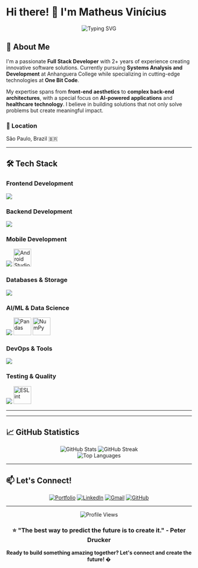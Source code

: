 # Hi there! 👋 I'm Matheus Vinícius

<div align="center">
  <img src="https://readme-typing-svg.herokuapp.com?font=Fira+Code&weight=500&size=24&pause=1000&color=0891B2&center=true&vCenter=true&width=600&lines=Full+Stack+Developer;AI+%26+Machine+Learning+Enthusiast;Systems+Analysis+Student;Healthcare+Technology+Innovator" alt="Typing SVG" />
</div>

## 🚀 About Me

I'm a passionate **Full Stack Developer** with 2+ years of experience creating innovative software solutions. Currently pursuing **Systems Analysis and Development** at Anhanguera College while specializing in cutting-edge technologies at **One Bit Code**.

My expertise spans from **front-end aesthetics** to **complex back-end architectures**, with a special focus on **AI-powered applications** and **healthcare technology**. I believe in building solutions that not only solve problems but create meaningful impact.



### 📍 Location
São Paulo, Brazil 🇧🇷

---

## 🛠️ Tech Stack

### Frontend Development
<p align="left">
  <img src="https://skillicons.dev/icons?i=html,css,javascript,typescript,react,nextjs,tailwind,bootstrap,sass" />
</p>

### Backend Development
<p align="left">
  <img src="https://skillicons.dev/icons?i=nodejs,python,java,fastapi,express,spring" />
</p>

### Mobile Development
<p align="left">
  <img src="https://skillicons.dev/icons?i=react,expo" />
  <img src="https://cdn.jsdelivr.net/gh/devicons/devicon/icons/androidstudio/androidstudio-original.svg" width="48" height="48" alt="Android Studio" />
</p>

### Databases & Storage
<p align="left">
  <img src="https://skillicons.dev/icons?i=postgresql,mysql,mongodb,redis,sqlite" />
</p>

### AI/ML & Data Science
<p align="left">
  <img src="https://skillicons.dev/icons?i=python,tensorflow,pytorch,opencv" />
  <img src="https://cdn.jsdelivr.net/gh/devicons/devicon/icons/pandas/pandas-original.svg" width="48" height="48" alt="Pandas" />
  <img src="https://cdn.jsdelivr.net/gh/devicons/devicon/icons/numpy/numpy-original.svg" width="48" height="48" alt="NumPy" />
</p>

### DevOps & Tools
<p align="left">
  <img src="https://skillicons.dev/icons?i=docker,kubernetes,git,github,vscode,linux,azure,aws" />
</p>

### Testing & Quality
<p align="left">
  <img src="https://skillicons.dev/icons?i=jest,pytest" />
  <img src="https://cdn.jsdelivr.net/gh/devicons/devicon/icons/eslint/eslint-original.svg" width="48" height="48" alt="ESLint" />
</p>

---



---

## 📈 GitHub Statistics

<div align="center">
  <img src="https://github-readme-stats.vercel.app/api?username=teusdrz&show_icons=true&theme=tokyonight&hide_border=true&count_private=true" alt="GitHub Stats" />
  <img src="https://github-readme-streak-stats.herokuapp.com/?user=teusdrz&theme=tokyonight&hide_border=true" alt="GitHub Streak" />
</div>

<div align="center">
  <img src="https://github-readme-stats.vercel.app/api/top-langs/?username=teusdrz&layout=compact&theme=tokyonight&hide_border=true&langs_count=8" alt="Top Languages" />
</div>

---






## 📫 Let's Connect!

<div align="center">

[![Portfolio](https://img.shields.io/badge/Portfolio-0891B2?style=for-the-badge&logo=google-chrome&logoColor=white)](http://teusdrz.github.io/Portif-lio/)
[![LinkedIn](https://img.shields.io/badge/LinkedIn-0077B5?style=for-the-badge&logo=linkedin&logoColor=white)](https://www.linkedin.com/in/matheus-vinicius-82b50a26b/)
[![Gmail](https://img.shields.io/badge/Gmail-D14836?style=for-the-badge&logo=gmail&logoColor=white)](mailto:matheusviniciusdrs5555@gmail.com)
[![GitHub](https://img.shields.io/badge/GitHub-100000?style=for-the-badge&logo=github&logoColor=white)](https://github.com/teusdrz)

</div>

---


<div align="center">
  <img src="https://komarev.com/ghpvc/?username=teusdrz&color=0891b2&style=flat-square&label=Profile+Views" alt="Profile Views" />
  
  ### ⭐ "The best way to predict the future is to create it." - Peter Drucker
  
  **Ready to build something amazing together? Let's connect and create the future! �**
</div>
